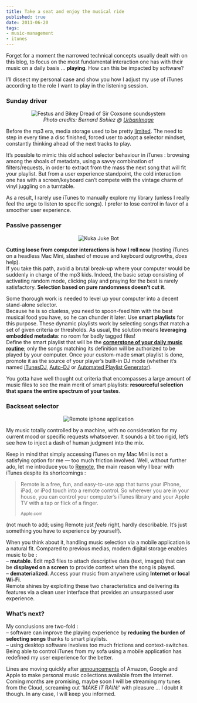 ```yaml
--- 
title: Take a seat and enjoy the musical ride
published: true
date: 2011-06-20
tags: 
- music-management
- itunes
---
```

<p>Forget for a moment the narrowed technical concepts usually dealt with on this blog, to focus on the most fundamental interaction one has with their music on a daily basis &hellip; <strong>playing</strong>. How can this be impacted by software?</p>

<p>I&rsquo;ll dissect my personal case and show you how I adjust my use of iTunes according to the role I want to play in the listening session.</p>

<h3>Sunday driver</h3>

<p style="text-align: center;"><img title="Festus and Bikey Dread of Sir Coxsone soundsystem" src="/pub/img/posts/coxsone-soundsystem.jpg" alt="Festus and Bikey Dread of Sir Coxsone soundsystem" /><br>
<em>Photo credits: Bernard Sohiez @ <a href="http://www.urbanimage.tv/reggae/sound+systems/reggae+selectors/rx026_jbs_y/">UrbanImage</a></em></p>

<p>Before the mp3 era, media storage used to be pretty <a href="http://mozy.com/blog/wp-content/uploads/2009/08/physical-storage-vs-digital-storage.png">limited</a>. The need to step in every time a disc finished, forced user to adopt a selector mindset, constantly thinking ahead of the next tracks to play.</p>

<p>It&rsquo;s possible to mimic this old school selector behaviour in iTunes : browsing among the shoals of metadata, using a savvy combination of filters/requests, in order to extract from the mass the next song that will fit your playlist. But from a user experience standpoint, the cold interaction one has with a screen/keyboard can&rsquo;t compete with the vintage charm of vinyl juggling on a turntable.</p>

<p>As a result, I rarely use iTunes to manually explore my library (unless I really feel the urge to listen to specific songs). I prefer to lose control in favor of a smoother user experience.</p>

<h3>Passive passenger</h3>

<p style="text-align: center;"><img title="Kuka Juke Bot" src="/pub/img/posts/kuka_juke_bot.jpg" alt="Kuka Juke Bot" /></p>

<p><strong>Cutting loose from computer interactions is how I roll now</strong> (hosting iTunes on a headless Mac Mini, slashed of mouse and keyboard outgrowths, <em>does</em> help).<br />
If you take this path, avoid a brutal break-up where your computer would be suddenly in charge of the mp3 kids. Indeed, the basic setup consisting of activating random mode, clicking play and praying for the best is rarely satisfactory. <strong>Selection based on pure randomness doesn&rsquo;t cut it</strong>.</p>

<p>Some thorough work is needed to level up your computer into a decent stand-alone selector.<br />
Because he is so clueless, you need to spoon-feed him with the best musical food you have, so he can chunder it later. Use <strong>smart playlists</strong> for this purpose. These dynamic playlists work by selecting songs that match a set of given criteria or thresholds. As usual, the solution means <strong>leveraging embedded metadata</strong>: no room for badly tagged files!<br />
Define the smart playlist that will be the <strong><a href="/blog/daily-routine-smart-playlist-filterings">cornerstone of your daily music routine</a></strong>; only the songs matching its definition will be authorized to be played by your computer.
Once your custom-made smart playlist is done, promote it as the source of your player&rsquo;s built-in DJ mode (whether it&rsquo;s named <a href="http://www.apple.com/itunes/features/">iTunesDJ</a>, <a href="http://seriouslytrivial.com/2009/09/06/itunes-genius-like-playlist-with-mediamonkey/">Auto-DJ</a> or <a href="http://amarok.kde.org/en/Insider/Issue_15#apg">Automated Playlist Generator</a>).</p>

<p>You gotta have well thought out criteria that encompasses a large amount of music files to see the main merit of smart playlists: <strong>resourceful selection that spans the entire spectrum of your tastes</strong>.</p>

<h3>Backseat selector</h3>

<p style="text-align: center;"><img title="Festus and Bikey Dread of Sir Coxsone soundsystem" src="/pub/img/posts/remote_ui.png" alt="Remote iphone application" /></p>

<p>My music totally controlled by a machine, with no consideration for my current mood or specific requests whatsoever. It sounds a bit too rigid, let&rsquo;s see how to inject a dash of human judgment into the mix.</p>

<p>Keep in mind that simply accessing iTunes on my Mac Mini is not a satisfying option for me &mdash; too much friction involved. Well, without further ado, let me introduce you to <a href="http://www.quora.com/What-life-lessons-are-unintuitive-or-go-against-common-sense-or-wisdom">Remote</a>, the main reason why I bear with iTunes despite its shortcomings :</p>

<blockquote><p>Remote is a free, fun, and easy-to-use app that turns your     iPhone, iPad, or iPod touch into a remote control. So wherever you are in your house, you can control your computer’s iTunes library and your Apple TV with a tap or flick of a finger.</p>
<small>Apple.com</small></blockquote>

<p>(not much to add; using Remote just <em>feels</em> right, hardly describable. It&rsquo;s just something you have to experience by yourself).</p>

<p>When you think about it, handling music selection via a mobile application is a natural fit. Compared to previous medias, modern digital storage enables music to be  :<br />
  &ndash; <strong>mutable</strong>. Edit mp3 files to attach descriptive data (text, images) that can be <strong>displayed on a screen</strong> to provide context when the song is played.<br />
  &ndash; <strong>dematerialized</strong>. Access your music from anywhere using <strong>Internet or local Wi-Fi</strong>.<br />
Remote shines by exploiting these two characteristics and delivering its features via a clean user interface that provides an unsurpassed user experience.</p>

<h3>What&rsquo;s next?</h3>

<p>My conclusions are two-fold :<br />
  &ndash; software can improve the playing experience by <strong>reducing the burden of selecting songs</strong> thanks to smart playlists.  <br />
  &ndash; using desktop software involves too much frictions and context-switches. Being able to control iTunes from my sofa using a mobile application has redefined my user experience for the better.</p>

<p>Lines are moving quickly after <a href="http://www.ghacks.net/2011/06/07/apple-icloud-google-music-amazon-cloud-drive-its-getting-crowded/">announcements</a> of Amazon, Google and Apple to make personal music collections available from the Internet.<br />
Coming months are promising, maybe soon I will be streaming my tunes from the Cloud, screaming out <em>&lsquo;MAKE IT RAIN!&rsquo;</em> with pleasure &hellip; I doubt it though. In any case, I will keep you informed.</p>
